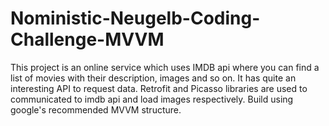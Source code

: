 # Noministic-Neugelb-Coding-Challenge-MVVM
This project is an online service which uses IMDB api where you can find a list of movies with their description, images and so on. It has quite an interesting API to request data. Retrofit and Picasso libraries are used to communicated to imdb api and load images respectively.
Build using google's recommended MVVM structure.
